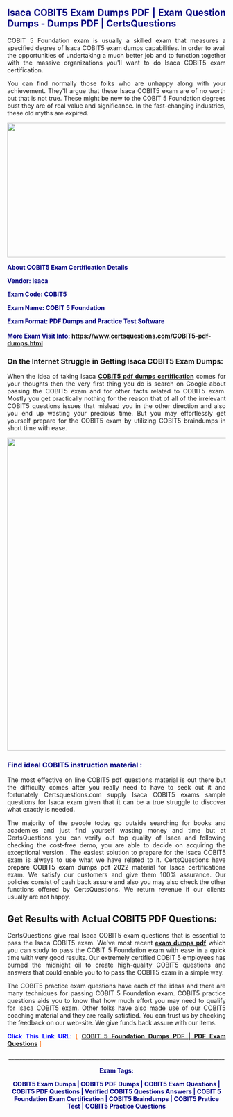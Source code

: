 <h2 style="text-align: justify;"><span style="color: #000080;">Isaca COBIT5 Exam Dumps PDF | Exam Question Dumps - Dumps PDF | CertsQuestions</span></h2>
<p style="text-align: justify;">COBIT 5 Foundation exam is usually a skilled exam that measures a specified degree of Isaca  COBIT5 exam dumps capabilities. In order to avail the opportunities of undertaking a much better job and to function together with the massive organizations you'll want to do Isaca COBIT5 exam certification.</p>
<p style="text-align: justify;">You can find normally those folks who are unhappy along with your achievement. They'll argue that these Isaca  COBIT5 exam are of no worth but that is not true. These might be new to the COBIT 5 Foundation degrees bust they are of real value and significance. In the fast-changing industries, these old myths are expired.</p>
<p><img style="display: block; margin-left: auto; margin-right: auto;" src="https://i.imgur.com/eaP4ae9.png" width="840" height="310" /></p>
<p><span style="color: #000080;"><strong>About COBIT5 Exam Certification Details</strong></span></p>
<p><span style="color: #000080;"><strong>Vendor: Isaca<br /></strong></span></p>
<p><span style="color: #000080;"><strong>Exam Code: COBIT5</strong></span></p>
<p><span style="color: #000080;"><strong>Exam Name: COBIT 5 Foundation</strong></span></p>
<p><span style="color: #000080;"><strong>Exam Format: PDF Dumps and Practice Test Software<br /><br />More Exam Visit Info: <span style="color: #ff6600;"><a href="https://www.certsquestions.com/COBIT5-pdf-dumps.html">https://www.certsquestions.com/COBIT5-pdf-dumps.html</a></span></strong></span></p>
<h3>On the Internet Struggle in Getting Isaca COBIT5 Exam Dumps:</h3>
<p style="text-align: justify;">When the idea of taking Isaca <a href="https://www.certsquestions.com/COBIT5-pdf-dumps.html"><strong> COBIT5 pdf dumps certification</strong></a> comes for your thoughts then the very first thing you do is search on Google about passing the COBIT5 exam and for other facts related to COBIT5 exam. Mostly you get practically nothing for the reason that of all of the irrelevant COBIT5 questions issues that mislead you in the other direction and also you end up wasting your precious time. But you may effortlessly get yourself prepare for the COBIT5 exam by utilizing COBIT5 braindumps in short time with ease.</p>
<p><a href="https://www.certsquestions.com/COBIT5-pdf-dumps.html"><img style="display: block; margin-left: auto; margin-right: auto;" src="https://i.imgur.com/pxhoKQ2.png" width="720" /></a></p>
<h3><span style="color: #000080;">Find ideal  COBIT5 instruction material :</span></h3>
<p style="text-align: justify;">The most effective on line COBIT5 pdf questions material is out there but the difficulty comes after you really need to have to seek out it and fortunately Certsquestions.com supply Isaca COBIT5 exams sample questions for Isaca  exam given that it can be a true struggle to discover what exactly is needed.</p>
<p style="text-align: justify;">The majority of the people today go outside searching for books and academies and just find yourself wasting money and time but at CertsQuestions you can verify out top quality of Isaca  and following checking the cost-free demo, you are able to decide on acquiring the exceptional version . The easiest solution to prepare for the Isaca COBIT5 exam is always to use what we have related to it. CertsQuestions have <span style="color: #000000;">prepare COBIT5 exam dumps pdf 2022</span> material for Isaca certifications exam. We satisfy our customers and give them 100% assurance. Our policies consist of cash back assure and also you may also check the other functions offered by CertsQuestions. We return revenue if our clients usually are not happy.</p>
<h2>Get Results with Actual COBIT5 PDF Questions:</h2>
<p style="text-align: justify;">CertsQuestions give real Isaca COBIT5 exam questions that is essential to pass the Isaca  COBIT5 exam. We've most recent<strong>&nbsp;<a href="https://www.certsquestions.com/">exam dumps pdf</a></strong>&nbsp;which you can study to pass the COBIT 5 Foundation exam with ease in a quick time with very good results. Our extremely certified COBIT 5 employees has burned the midnight oil to create high-quality COBIT5 questions and answers that could enable you to to pass the COBIT5 exam in a simple way.</p>
<p style="text-align: justify;">The COBIT5 practice exam questions have each of the ideas and there are many techniques for passing COBIT 5 Foundation exam. COBIT5 practice questions aids you to know that how much effort you may need to qualify for Isaca  COBIT5 exam. Other folks have also made use of our COBIT5 coaching material and they are really satisfied. You can trust us by checking the feedback on our web-site. We give funds back assure with our items.</p>
<p style="text-align: justify;"><span style="color: #0000ff;"><strong>Click This Link URL</strong>:</span> <span style="color: #ff6600;">[ <strong><a href="https://www.certsquestions.com/cobit-5-certification.html">COBIT 5 Foundation Dumps PDF | PDF Exam Questions</a></strong> ]</span></p>
<p style="text-align: center;">______________________________________________________________________________</p>
<p style="text-align: center;"><span style="color: #000080;"><strong>Exam Tags:</strong></span></p>
<p style="text-align: center;"><span style="color: #000080;"><strong>COBIT5 Exam Dumps | COBIT5 PDF Dumps | COBIT5 Exam Questions | COBIT5 PDF Questions | Verified COBIT5 Questions Answers | COBIT 5 Foundation Exam Certification | COBIT5 Braindumps | COBIT5 Pratice Test | COBIT5 Practice Questions</strong></span></p>
